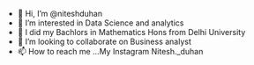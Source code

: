 - 👋 Hi, I’m @niteshduhan
- 👀 I’m interested in Data Science and analytics 
- 🌱 I did my Bachlors in Mathematics Hons from Delhi University 
- 💞️ I’m looking to collaborate on Business analyst
- 📫 How to reach me ...My Instagram Nitesh._duhan

<!---
niteshduhan/niteshduhan is a ✨ special ✨ repository because its `README.md` (this file) appears on your GitHub profile.
You can click the Preview link to take a look at your changes.
--->
